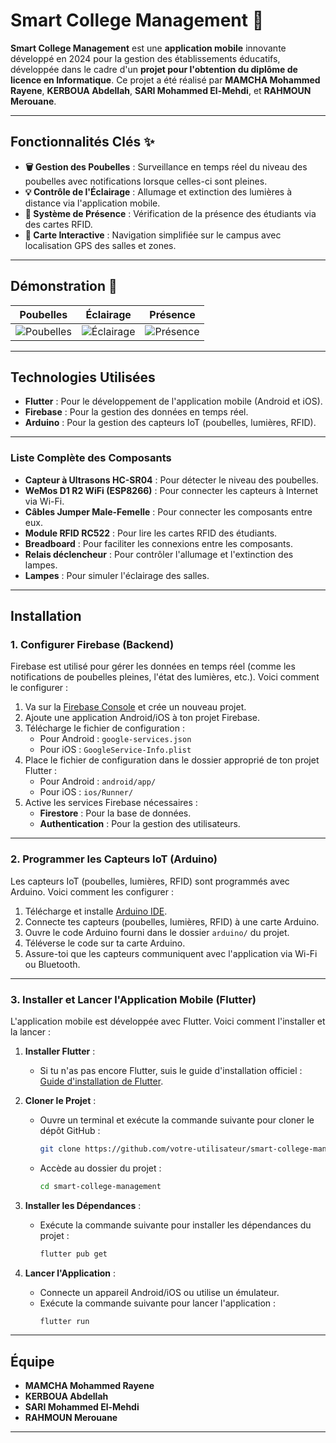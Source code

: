 # Smart College Management 🏫

**Smart College Management** est une **application mobile** innovante développé en 2024 pour la gestion des établissements éducatifs, développée dans le cadre d'un **projet pour l'obtention du diplôme de licence en Informatique**. Ce projet a été réalisé par **MAMCHA Mohammed Rayene**, **KERBOUA Abdellah**, **SARI Mohammed El-Mehdi**, et **RAHMOUN Merouane**.

---

## Fonctionnalités Clés ✨

- **🗑️ Gestion des Poubelles** : Surveillance en temps réel du niveau des poubelles avec notifications lorsque celles-ci sont pleines.
- **💡 Contrôle de l'Éclairage** : Allumage et extinction des lumières à distance via l'application mobile.
- **🎫 Système de Présence** : Vérification de la présence des étudiants via des cartes RFID.
- **📍 Carte Interactive** : Navigation simplifiée sur le campus avec localisation GPS des salles et zones.

---

## Démonstration 🎥

| **Poubelles** | **Éclairage** | **Présence** |
|---------------|---------------|--------------|
| ![Poubelles](https://github.com/user-attachments/assets/682a9c55-df8f-4832-8514-386fa78650b7) | ![Éclairage](https://github.com/user-attachments/assets/2f178869-f4a1-49c3-aca6-b44b2c214a69) | ![Présence](https://github.com/user-attachments/assets/7536dc53-d890-4296-84da-c105e00e1397) |


---

## Technologies Utilisées 

- **Flutter** : Pour le développement de l'application mobile (Android et iOS).
- **Firebase** : Pour la gestion des données en temps réel.
- **Arduino** : Pour la gestion des capteurs IoT (poubelles, lumières, RFID).

---
### Liste Complète des Composants

- **Capteur à Ultrasons HC-SR04** : Pour détecter le niveau des poubelles.
- **WeMos D1 R2 WiFi (ESP8266)** : Pour connecter les capteurs à Internet via Wi-Fi.
- **Câbles Jumper Male-Femelle** : Pour connecter les composants entre eux.
- **Module RFID RC522** : Pour lire les cartes RFID des étudiants.
- **Breadboard** : Pour faciliter les connexions entre les composants.
- **Relais déclencheur** : Pour contrôler l'allumage et l'extinction des lampes.
- **Lampes** : Pour simuler l'éclairage des salles.

---

## Installation

### 1. **Configurer Firebase (Backend)**

Firebase est utilisé pour gérer les données en temps réel (comme les notifications de poubelles pleines, l'état des lumières, etc.). Voici comment le configurer :

1. Va sur la [Firebase Console](https://console.firebase.google.com/) et crée un nouveau projet.
2. Ajoute une application Android/iOS à ton projet Firebase.
3. Télécharge le fichier de configuration :
   - Pour Android : `google-services.json`
   - Pour iOS : `GoogleService-Info.plist`
4. Place le fichier de configuration dans le dossier approprié de ton projet Flutter :
   - Pour Android : `android/app/`
   - Pour iOS : `ios/Runner/`
5. Active les services Firebase nécessaires :
   - **Firestore** : Pour la base de données.
   - **Authentication** : Pour la gestion des utilisateurs.

---

### 2. **Programmer les Capteurs IoT (Arduino)**

Les capteurs IoT (poubelles, lumières, RFID) sont programmés avec Arduino. Voici comment les configurer :

1. Télécharge et installe [Arduino IDE](https://www.arduino.cc/en/software).
2. Connecte tes capteurs (poubelles, lumières, RFID) à une carte Arduino.
3. Ouvre le code Arduino fourni dans le dossier `arduino/` du projet.
4. Téléverse le code sur ta carte Arduino.
5. Assure-toi que les capteurs communiquent avec l'application via Wi-Fi ou Bluetooth.

---

### 3. **Installer et Lancer l'Application Mobile (Flutter)**

L'application mobile est développée avec Flutter. Voici comment l'installer et la lancer :

1. **Installer Flutter** :
   - Si tu n'as pas encore Flutter, suis le guide d'installation officiel : [Guide d'installation de Flutter](https://flutter.dev/docs/get-started/install).

2. **Cloner le Projet** :
   - Ouvre un terminal et exécute la commande suivante pour cloner le dépôt GitHub :
     ```bash
     git clone https://github.com/votre-utilisateur/smart-college-management.git
     ```
   - Accède au dossier du projet :
     ```bash
     cd smart-college-management
     ```

3. **Installer les Dépendances** :
   - Exécute la commande suivante pour installer les dépendances du projet :
     ```bash
     flutter pub get
     ```

4. **Lancer l'Application** :
   - Connecte un appareil Android/iOS ou utilise un émulateur.
   - Exécute la commande suivante pour lancer l'application :
     ```bash
     flutter run
     ```

---

## Équipe

- **MAMCHA Mohammed Rayene**
- **KERBOUA Abdellah**
- **SARI Mohammed El-Mehdi**
- **RAHMOUN Merouane**

---
